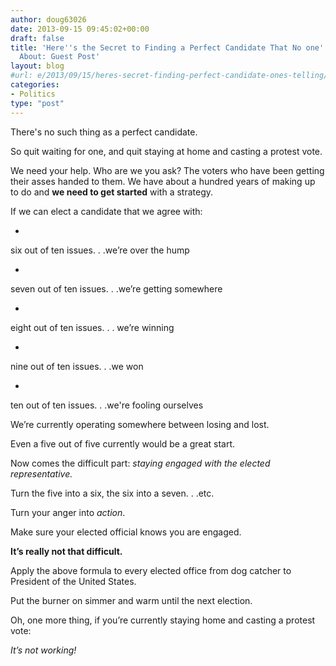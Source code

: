 ```yaml
---
author: doug63026
date: 2013-09-15 09:45:02+00:00
draft: false
title: 'Here''s the Secret to Finding a Perfect Candidate That No one''s Telling You
  About: Guest Post'
layout: blog
#url: e/2013/09/15/heres-secret-finding-perfect-candidate-ones-telling/
categories:
- Politics
type: "post"
---
```


There's no such thing as a perfect candidate.




So quit waiting for one, and quit staying at home and casting a protest vote.




We need your help. Who are we you ask? The voters who have been getting their asses handed to them. We have about a hundred years of making up to do and **we need to get started** with a strategy.


If we can elect a candidate that we agree with:



  * 


six out of ten issues. . .we’re over the hump



  * 


seven out of ten issues. . .we’re getting somewhere



  * 


eight out of ten issues. . . we’re winning



  * 


nine out of ten issues. . .we won



  * 


ten out of ten issues. . .we're fooling ourselves




We’re currently operating somewhere between losing and lost.

Even a five out of five currently would be a great start.

Now comes the difficult part: _staying engaged with the elected representative._

Turn the five into a six, the six into a seven. . .etc.

Turn your anger into _action_.

Make sure your elected official knows you are engaged.

**It’s really not that difficult.**

Apply the above formula to every elected office from dog catcher to President of the United States.


Put the burner on simmer and warm until the next election.


Oh, one more thing, if you’re currently staying home and casting a protest vote:

_It’s not working!_
